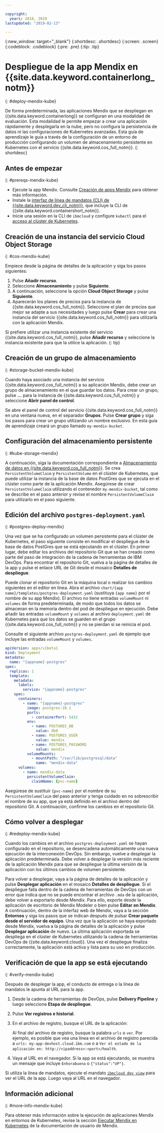 ```yaml
---

copyright:
  years: 2018, 2019
lastupdated: "2019-02-13"

---
```


{:new_window: target="_blank"}
{:shortdesc: .shortdesc}
{:screen: .screen}
{:codeblock: .codeblock}
{:pre: .pre}
{:tip: .tip}

# Despliegue de la app Mendix en {{site.data.keyword.containerlong_notm}}
{: #deploy-mendix-kube}

De forma predeterminada, las aplicaciones Mendix que se despliegan en {{site.data.keyword.containerlong}} se configuran en una modalidad de evaluación. Esta modalidad le permite empezar a crear una aplicación rápidamente y desplegarla en la nube, pero no configura la persistencia de datos ni las configuraciones de Kubernetes avanzadas. Esta guía de aprendizaje le guía a través de la configuración de un entorno de producción configurando un volumen de almacenamiento persistente en Kubernetes con el servicio {{site.data.keyword.cos_full_notm}}.
{: shortdesc}

## Antes de empezar
{: #prereqs-mendix-kube}

- Ejecute la app Mendix. Consulte [Creación de apps Mendix](/docs/apps/tutorials/tutorial_mendix_getting_started.html#create-mendix) para obtener más información.
- Instale la [interfaz de línea de mandatos (CLI) de {{site.data.keyword.dev_cli_notm}}](/docs/cli/index.html#overview), que incluye la CLI de {{site.data.keyword.containershort_notm}}.
- Inicie una sesión en la CLI de `ibmcloud` y configure `kubectl` para el [acceso al clúster de Kubernetes](/docs/containers/cs_tutorials.html#cs_cluster_tutorial_lesson3).

## Creación de una instancia del servicio Cloud Object Storage
{: #cos-mendix-kube}

Empiece desde la página de detalles de la aplicación y siga los pasos siguientes:
1. Pulse **Añadir recurso**.
2. Seleccione **Almacenamiento** y pulse **Siguiente**.
3. A continuación, seleccione la opción **Cloud Object Storage** y pulse **Siguiente**.
4. Aparecerán los planes de precios para la instancia de {{site.data.keyword.cos_full_notm}}. Seleccione el plan de precios que mejor se adapte a sus necesidades y luego pulse **Crear** para crear una instancia del servicio {{site.data.keyword.cos_full_notm}} para utilizarla con la aplicación Mendix.

  Si prefiere utilizar una instancia existente del servicio {{site.data.keyword.cos_full_notm}}, pulse **Añadir recurso** y seleccione la instancia existente para que la utilice la aplicación.
  {: tip}

## Creación de un grupo de almacenamiento
{: #storage-bucket-mendix-kube}

Cuando haya asociado una instancia del servicio {{site.data.keyword.cos_full_notm}} a su aplicación Mendix, debe crear un grupo de almacenamiento en el que guardar los datos. Para crear un grupo, pulse **...** para la instancia de {{site.data.keyword.cos_full_notm}} y seleccione **Abrir panel de control**.  

Se abre el panel de control del servicio {{site.data.keyword.cos_full_notm}} en una ventana nueva, en el separador **Grupos**. Pulse **Crear grupo** y siga los pasos para crear un grupo utilizando un nombre exclusivo. En esta guía de aprendizaje creará un grupo llamado `my-mendix-bucket`.

## Configuración del almacenamiento persistente
{: #kube-storage-mendix}

A continuación, siga la documentación correspondiente a [Almacenamiento de datos en {{site.data.keyword.cos_full_notm}}](/docs/containers/cs_storage_cos.html#object_storage). Se crea `PersistentVolumeClaim` y `PersistentVolume` en el clúster de Kubernetes, que puede utilizar la instancia de la base de datos PostGres que se ejecuta en el clúster como parte de la aplicación Mendix. Asegúrese de crear `PersistentVolumeClaim` utilizando el contenedor `my-mendix-bucket`, tal como se describe en el paso anterior y revise el nombre `PersistentVolumeClaim` para utilizarlo en el paso siguiente.

## Edición del archivo `postgres-deployment.yaml`
{: #postgres-deploy-mendix}

Una vez que se ha configurado un volumen persistente para el clúster de Kubernetes, el paso siguiente consiste en modificar el despliegue de la base de datos PostGres que se está ejecutando en el clúster. En primer lugar, debe editar los archivos del repositorio Git que se han creado como parte del paso de integración de la cadena de herramientas de IBM DevOps. Para encontrar el repositorio Git, vuelva a la página de detalles de la app y pulse el enlace URL de Git desde el mosaico **Detalles de despliegue**.  

Puede clonar el repositorio Git en la máquina local o realizar los cambios siguientes en el editor en línea. Abra el archivo `chart/{app name}/templates/postgres-deployment.yaml` (sustituya `{app name}` por el nombre de su app Mendix). El archivo no tiene entradas `volumeMount` ni `volumes` de forma predeterminada, de modo que todos los datos se almacenan en la memoria dentro del pod de despliegue en ejecución. Debe añadir las entradas `volumeMount` y `volumes` al archivo `deployment.yaml` de Kubernetes para que los datos se guarden en el grupo {{site.data.keyword.cos_full_notm}} y no se pierdan si se reinicia el pod. 

Consulte el siguiente archivo `postgres-deployment.yaml` de ejemplo que incluye las entradas `volumeMount` y `volumes`.  
```yaml
apiVersion: apps/v1beta1
kind: Deployment
metadata:
  name: "{appname}-postgres"
spec:
  replicas: 1
  template:
    metadata:
      labels:
        service: "{appname}-postgres"
    spec:
      containers:
        - name: "{appname}-postgres"
          image: postgres:10.1
          ports:
            - containerPort: 5432
          env:
            - name: POSTGRES_DB
              value: db0
            - name: POSTGRES_USER
              value: mendix
            - name: POSTGRES_PASSWORD
              value: mendix
          volumeMounts:
            - mountPath: "/var/lib/postgresql/data"
              name: "mendix-data"
      volumes:
        - name: mendix-data
          persistentVolumeClaim:
            claimName: {pvc-name}
```

Asegúrese de sustituir `{pvc-name}` por el nombre de su `PersistentVolumeClaim` del paso anterior y tenga cuidado en no sobrescribir el nombre de su app, que ya está definido en el archivo dentro del repositorio Git. A continuación, confirme los cambios en el repositorio Git.

## Cómo volver a desplegar
{: #redeploy-mendix-kube}

Cuando los cambios en el archivo `postgres-deployment.yaml` se hayan configurado en el repositorio, se desencadena automáticamente una nueva ejecución de la interconexión DevOps. Sin embargo, vuelve a desplegar la aplicación predeterminada. Debe volver a desplegar la versión más reciente de la aplicación Mendix para que se despliegue la última versión de la aplicación con los últimos cambios de volumen persistente.

Para volver a desplegar, vaya a la página de detalles de la aplicación y pulse **Desplegar aplicación** en el mosaico **Detalles de despliegue**. Si el despliegue falla dentro de la cadena de herramientas de DevOps con un error que indica que no se puede encontrar el archivo `.mda` de la aplicación, debe volver a exportarlo desde Mendix. Para ello, exporte desde la aplicación de escritorio de Mendix Modeler o bien pulse **Editar en Mendix**. A continuación, dentro de la interfaz web de Mendix, vaya a la sección **Entornos** y siga los pasos que se indican después de pulsar **Crear paquete desde el servidor de equipo**. Una vez que la aplicación se haya exportado desde Mendix, vuelva a la página de detalles de la aplicación y pulse **Desplegar aplicación** de nuevo. La última aplicación exportada se despliega en el clúster de Kubernetes utilizando la cadena de herramientas DevOps de {{site.data.keyword.cloud}}. Una vez el despliegue finaliza correctamente, la aplicación está activa y lista para su uso en producción.

## Verificación de que la app se está ejecutando
{: #verify-mendix-kube}

Después de desplegar la app, el conducto de entrega o la línea de mandatos le apunta al URL para la app.

1. Desde la cadena de herramientas de DevOps, pulse **Delivery Pipeline** y luego seleccione **Etapa de despliegue**.
2. Pulse **Ver registros e historial**.
3. En el archivo de registro, busque el URL de la aplicación:

    Al final del archivo de registro, busque la palabra `urls` o `ver`. Por ejemplo, es posible que vea una línea en el archivo de registro parecida a `urls: my-app-devhost.cloud.ibm.com` o a `Ver el estado de la aplicación en: http://<ipaddress>:<port>/health`.

4. Vaya al URL en el navegador. Si la app se está ejecutando, se muestra un mensaje que incluye `Enhorabuena` o `{"status":"UP"}`.

Si utiliza la línea de mandatos, ejecute el mandato [`ibmcloud dev view`](/docs/cli/idt/commands.html#view) para ver el URL de la app. Luego vaya al URL en el navegador.

## Información adicional
{: #more-info-mendix-kube}

Para obtener más información sobre la ejecución de aplicaciones Mendix en entornos de Kubernetes, revise la sección [Ejecutar Mendix en Kubernetes](https://docs.mendix.com/developerportal/deploy/run-mendix-on-kubernetes) de la documentación de usuario de Mendix.
